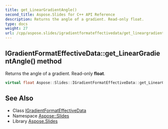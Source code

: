 ```yaml
---
title: get_LinearGradientAngle()
second_title: Aspose.Slides for C++ API Reference
description: Returns the angle of a gradient. Read-only float.
type: docs
weight: 27
url: /cpp/aspose.slides/igradientformateffectivedata/get_lineargradientangle/
---
```

## IGradientFormatEffectiveData::get_LinearGradientAngle() method


Returns the angle of a gradient. Read-only **float**.

```cpp
virtual float Aspose::Slides::IGradientFormatEffectiveData::get_LinearGradientAngle()=0
```

## See Also

* Class [IGradientFormatEffectiveData](./)
* Namespace [Aspose::Slides](../)
* Library [Aspose.Slides](../../)